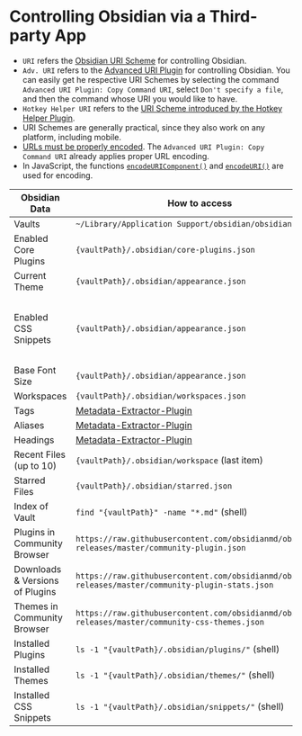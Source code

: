 # Controlling Obsidian via a Third-party App

- `URI` refers the [Obsidian URI Scheme](https://help.obsidian.md/Advanced+topics/Using+obsidian+URI#Using+Obsidian+URIs) for controlling Obsidian.
- `Adv. URI` refers to the [Advanced URI Plugin](https://github.com/Vinzent03/obsidian-advanced-uri) for controlling Obsidian. You can easily get he respective URI Schemes by selecting the command `Advanced URI Plugin: Copy Command URI`, select `Don't specify a file`, and then the command whose URI you would like to have.
- `Hotkey Helper URI` refers to the [URI Scheme introduced by the Hotkey Helper Plugin](https://github.com/pjeby/hotkey-helper#plugin-urls).
- URI Schemes are generally practical, since they also work on any platform, including mobile.
- [URLs must be properly encoded](https://www.w3schools.com/tags/ref_urlencode.ASP). The `Advanced URI Plugin: Copy Command URI` already applies proper URL encoding.
- In JavaScript, the functions [`encodeURIComponent()`](https://developer.mozilla.org/en-US/docs/Web/JavaScript/Reference/Global_Objects/encodeURIComponent) and [`encodeURI()`](https://developer.mozilla.org/en-US/docs/Web/JavaScript/Reference/Global_Objects/encodeURI) are used for encoding.


| Obsidian Data                   | How to access                                                                                       | How to control                                                                                                                                                                              |
| ------------------------------- | --------------------------------------------------------------------------------------------------- | ------------------------------------------------------------------------------------------------------------------------------------------------------------------------------------------- |
| Vaults                          | `~/Library/Application Support/obsidian/obsidian.json`                                              |                                                                                                                                                                                             |
| Enabled Core Plugins            | `{vaultPath}/.obsidian/core-plugins.json`                                                           |                                                                                                                                                                                             |
| Current Theme                   | `{vaultPath}/.obsidian/appearance.json`                                                             | Theme Switcher Command (via Adv. URI)                                                                                                                                                       |
| Enabled CSS Snippets            | `{vaultPath}/.obsidian/appearance.json`                                                             | Renaming a snippet located in `"{vaultPath}/.obsidian/snippets/"` basically works as a OFF-Switch, since CSS is live-reloaded by Obsidian. (renaming the file back, would be the on-switch) |
| Base Font Size                  | `{vaultPath}/.obsidian/appearance.json`                                                             |                                                                                                                                                                                             |
| Workspaces                      | `{vaultPath}/.obsidian/workspaces.json`                                                             | Open Workspace (Adv. URI)                                                                                                                                                                   |
| Tags                            | [Metadata-Extractor-Plugin](https://github.com/kometenstaub/metadata-extractor)                     | Open / Search (URI)                                                                                                                                                                         |
| Aliases                         | [Metadata-Extractor-Plugin](https://github.com/kometenstaub/metadata-extractor)                     | Open (URI)                                                                                                                                                                                  |
| Headings                        | [Metadata-Extractor-Plugin](https://github.com/kometenstaub/metadata-extractor)                     | Open Heading (Adv. URI)                                                                                                                                                                     |
| Recent Files (up to 10)         | `{vaultPath}/.obsidian/workspace` (last item)                                                       | Open (URI)                                                                                                                                                                                  |
| Starred Files                   | `{vaultPath}/.obsidian/starred.json`                                                                | Open (URI)                                                                                                                                                                                  |
| Index of Vault                  | `find "{vaultPath}" -name "*.md"` (shell)                                                           | Open (URI)                                                                                                                                                                                  |
| Plugins in Community Browser    | `https://raw.githubusercontent.com/obsidianmd/obsidian-releases/master/community-plugin.json`       | Hotkey Helper URI                                                                                                                                                                           |
| Downloads & Versions of Plugins | `https://raw.githubusercontent.com/obsidianmd/obsidian-releases/master/community-plugin-stats.json` | Hotkey Helper URI                                                                                                                                                                           |
| Themes in Community Browser     | `https://raw.githubusercontent.com/obsidianmd/obsidian-releases/master/community-css-themes.json`   |                                                                                                                                                                                             |
| Installed Plugins               | `ls -1 "{vaultPath}/.obsidian/plugins/"` (shell)                                                    | Hotkey Helper URI                                                                                                                                                                           |
| Installed Themes                | `ls -1 "{vaultPath}/.obsidian/themes/"` (shell)                                                     |                                                                                                                                                                                             |
| Installed CSS Snippets          | `ls -1 "{vaultPath}/.obsidian/snippets/"` (shell)                                                   |                                                                                                                                                                                             |
